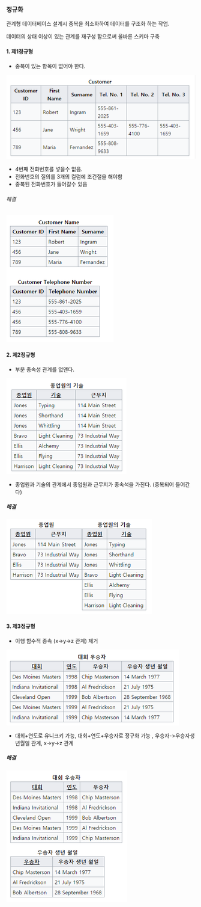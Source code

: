 
### 정규화
관계형 데이터베이스 설계시 중복을 최소화하여 데이터를 구조화 하는 작업.

데이터의 상태 이상이 있는 관계를 재구성 함으로써 올바른 스키마 구축


#### 1. 제1정규형
- 중복이 있는 항목이 없어야 한다. 

![](/img/db1.png)
- 4번째 전화번호를 넣을수 없음.
- 전화번호의 질의를 3개의 컬럼에 조건절을 해야함
- 중복된 전화번호가 들어갈수 있음

###### 해결
![](/img/db2.png)


#### 2. 제2정규형
- 부분 종속성 관계를 없앤다.

![](/img/db3.png)
- 종업원과 기술의 관계에서 종업원과 근무지가 종속석을 가진다. (중복되어 들어간다)

##### 해결
![](/img/db4.png)


#### 3. 제3정규형
- 이행 함수적 종속 (x->y->z 관계) 제거

![](/img/db5.png)
- 대회+연도로 유니크키 가능, 대회+연도+우승자로 정규화 가능 , 우승자->우승자생년월일 관계, x->y->z 관계

##### 해결
![](/img/db6.png)
